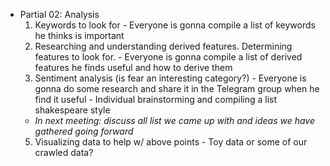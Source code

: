 - Partial 02: Analysis
  1. Keywords to look for - Everyone is gonna compile a list of keywords he thinks is important
  2. Researching and understanding derived features. Determining features to look for. - Everyone is gonna compile a list of derived features he finds useful and how to derive them
  3. Sentiment analysis (is fear an interesting category?) - Everyone is gonna do some research and share it in the Telegram group when he find it useful - Individual brainstorming and compiling a list shakespeare style
  - _In next meeting: discuss all list we came up with and ideas we have gathered going forward_
  5. Visualizing data to help w/ above points - Toy data or some of our crawled data?
